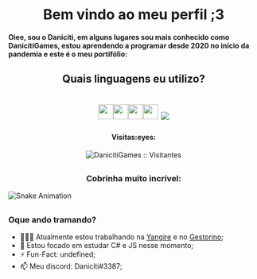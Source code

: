 
<h1 align="center">Bem vindo ao meu perfil ;3</h1>
<h4 align="left">Oiee, sou o Daniciti, em alguns lugares sou mais conhecido como DanicitiGames, estou aprendendo a programar desde 2020 no início da pandemia e este é o meu portifólio:</h4>
<h2 align="center">Quais linguagens eu utilizo?</h2>
<h1 align="center"><img height="30" src="https://cdn.jsdelivr.net/gh/devicons/devicon/icons/html5/html5-original.svg"/><img height="30" src="https://cdn.jsdelivr.net/gh/devicons/devicon/icons/javascript/javascript-original.svg"/><img height="30" src="https://cdn.jsdelivr.net/gh/devicons/devicon/icons/php/php-plain.svg"/><img height="30" src="https://cdn.jsdelivr.net/gh/devicons/devicon/icons/csharp/csharp-original.svg"/>
<img align="center" src="https://github-readme-stats.vercel.app/api/top-langs/?username=DanicitiGames&custom_title=Linguagens mais usadas:&theme=discord_old_blurple"></h1>
<h4 align="center">Visitas:eyes:</h4>
<p align="center"><img src="https://profile-counter.glitch.me/{DanicitiGames}/count.svg" alt="DanicitiGames :: Visitantes" /></p>

## 

<h3 align="center">Cobrinha muito incrível:</h3>

![Snake Animation](https://github.com/DanicitiGames/DanicitiGames/blob/output/github-contribution-grid-snake.svg)

##

### Oque ando tramando?
- 👨🏽‍💻 Atualmente estou trabalhando na [Yangire](https://yangire.xyz/) e no [Gestorino](https://github.com/DanicitiGames/gestorino);
- 🌱 Estou focado em estudar C# e JS nesse momento;
- ⚡️ Fun-Fact: undefined;
- 📫 Meu discord: Daniciti#3387;
